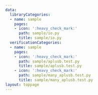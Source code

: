 ```yaml
---
data:
  libraryCategories:
  - name: sample
    pages:
    - icon: ':heavy_check_mark:'
      path: sample/io.py
      title: sample/io.py
  verificationCategories:
  - name: sample
    pages:
    - icon: ':heavy_check_mark:'
      path: sample/aplusb.test.py
      title: sample/aplusb.test.py
    - icon: ':heavy_check_mark:'
      path: sample/many_aplusb.test.py
      title: sample/many_aplusb.test.py
layout: toppage
---
```

